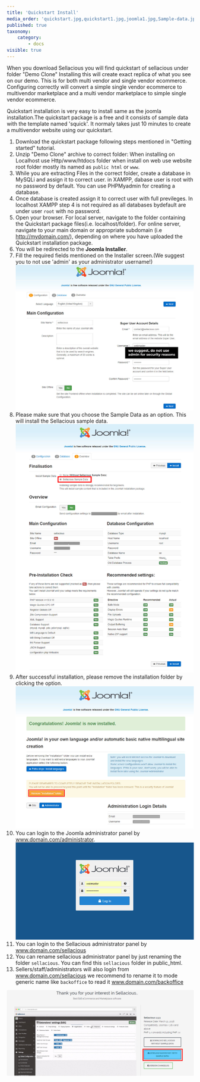 ```yaml
---
title: 'Quickstart Install'
media_order: 'quickstart.jpg,quickstart1.jpg,joomla1.jpg,Sample-data.jpg,remove.jpg,webmaster.jpg'
published: true
taxonomy:
    category:
        - docs
visible: true
---
```


When you download Sellacious you will find quickstart of sellacious under folder "Demo Clone" 
Installing this will create exact replica of what you see on our demo. This is for both multi vendor and single vendor ecommerce. Configuring correctly will convert a simple single vendor ecommerce to multivendor marketplace and a multi vendor marketplace to simple single vendor ecommerce.  

Quickstart installation is very easy to install same as the joomla installation.The quickstart package is a free and it consists of sample data with the template named 'squick'. It normaly takes just 10 minutes to create a multivendor website using our quickstart.

1. Download the quickstart package following steps mentioned in "Getting started" tutorial. 
2. Unzip "Demo Clone" archive to correct folder: When installing on Localhost use Http/www/htdocs folder when install on web use website root folder mostly its named as `public html` or `www`. 
3. While you are extracting Files in the correct folder, create a database in MySQLi and assign it to correct user. in XAMPP, dabase user is root with no password by default. You can use PHPMyadmin for creating a database. 
4. Once database is created assign it to correct user with full previleges. In localhost XAMPP step 4 is not required as all databases bydefault are under user `root` with no password.
5. Open your browser. For local server, navigate to the folder containing the Quickstart package files(i.e. localhost/folder). For online server, navigate to your main domain or appropriate subdomain (i.e http://mydomain.com/), depending on where you have uploaded the Quickstart installation package.
6. You will be redirected to the <strong>Joomla Installer</strong>.
7. Fill the required fields mentioned on the Installer screen.(We suggest you to not use 'admin' as your administrator username!)
![](joomla1.jpg)
8. Please make sure that you choose the Sample Data as an option. This will install the Sellacious sample data.
![](Sample-data.jpg)
9. After successful installation, please remove the installation folder by clicking the option.
![](remove.jpg)
10. You can login to the Joomla administrator panel by www.domain.com/administrator.
![](webmaster.jpg)
11. You can login to the Sellacious administrator panel by www.domain.com/sellacious
12. You can rename sellacious administrator panel by just renaming the folder `sellacious`. You can find this `sellacious` folder in public_html. 
13. Sellers/staff/administrators will also login from www.domain.com/sellacious we recommend to rename it to mode generic name like `backoffice` to read it www.domain.com/backoffice






![](quickstart1.jpg)





